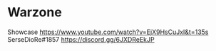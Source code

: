 # Warzone
Showcase https://www.youtube.com/watch?v=EjX9HsCuJxI&t=135s
SerseDioRe#1857
https://discord.gg/6JXDReEkJP
